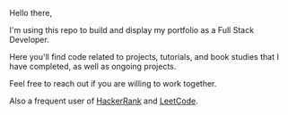 Hello there,

I'm using this repo to build and display my portfolio as a Full Stack Developer. 

Here you'll find code related to projects, tutorials, and book studies that I have completed, as well as ongoing projects.

Feel free to reach out if you are willing to work together.

Also a frequent user of <a href=https://www.hackerrank.com/matheus_raposo>HackerRank</a> and <a href="https://leetcode.com/matheus_raposo/">LeetCode</a>.

<!---
mraposodea2016/mraposodea2016 is a ✨ special ✨ repository because its `README.md` (this file) appears on your GitHub profile.
You can click the Preview link to take a look at your changes.
--->
